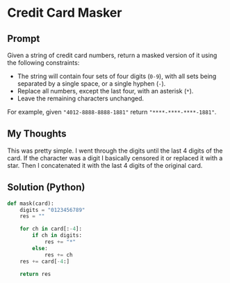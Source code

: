 #  Credit Card Masker
## Prompt
Given a string of credit card numbers, return a masked version of it using the following constraints:

-   The string will contain four sets of four digits (`0-9`), with all sets being separated by a single space, or a single hyphen (`-`).
-   Replace all numbers, except the last four, with an asterisk (`*`).
-   Leave the remaining characters unchanged.

For example, given  `"4012-8888-8888-1881"`  return  `"****-****-****-1881"`.

## My Thoughts
This was pretty simple. I went through the digits until the last 4 digits of the card. If the character was a digit I basically censored it or replaced it with a star. Then I concatenated it with the last 4 digits of the original card.

## Solution (Python)
```python
def mask(card):
	digits = "0123456789"
	res = ""

	for ch in card[:-4]:
		if ch in digits:
			res += "*"
		else:
			res += ch
	res += card[-4:]

	return res
```

